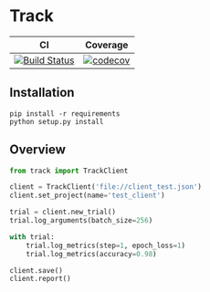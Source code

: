 Track
=====

| CI | Coverage |
|----|----------|
| [![Build Status](https://travis-ci.org/Delaunay/track.svg?branch=master)](https://travis-ci.org/Delaunay/track) | [![codecov](https://codecov.io/gh/Delaunay/track/branch/master/graph/badge.svg)](https://codecov.io/gh/Delaunay/track) |


Installation
------------

```
pip install -r requirements
python setup.py install
```

Overview
--------


```python
from track import TrackClient

client = TrackClient('file://client_test.json')
client.set_project(name='test_client')

trial = client.new_trial()
trial.log_arguments(batch_size=256)

with trial:
    trial.log_metrics(step=1, epoch_loss=1)
    trial.log_metrics(accuracy=0.98)

client.save()
client.report()
```


